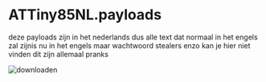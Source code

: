 # ATTiny85NL.payloads
deze payloads zijn in het nederlands
dus alle text dat normaal in het engels zal zijnis nu in het engels maar wachtwoord stealers enzo kan je hier niet vinden dit zijn allemaal pranks










![downloaden](https://github.com/Jandepan130/ATtiny85.payloads/assets/140177019/a5f4e1c9-5df4-446d-827a-a98f975e1d3d)
